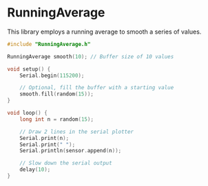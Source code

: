 # RunningAverage

This library employs a running average to smooth a series of values.

```cpp
#include "RunningAverage.h"

RunningAverage smooth(10); // Buffer size of 10 values

void setup() {
	Serial.begin(115200);

	// Optional, fill the buffer with a starting value
	smooth.fill(random(15));
}

void loop() {
	long int n = random(15);

	// Draw 2 lines in the serial plotter
	Serial.print(n);
	Serial.print(" ");
	Serial.println(sensor.append(n));

	// Slow down the serial output
	delay(10);
}
```
